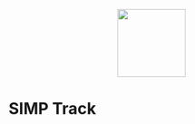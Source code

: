 <p align="center">
	<img width="120" height="120" src="assets/images/logo.svg">
</p>

# SIMP Track

